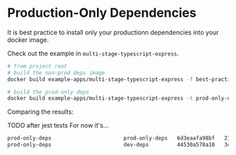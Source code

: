 # Production-Only Dependencies

It is best practice to install only your productionn dependencies
into your docker image.

Check out the example in `multi-stage-typescript-express`.

```sh
# from project root
# build the non-prod deps image
docker build example-apps/multi-stage-typescript-express -f best-practices/production-only-dependencies/Dockerfile -t prod-only-deps:dev-deps

# build the prod-only deps
docker build example-apps/multi-stage-typescript-express -t prod-only-deps:prod-only-deps
```

Comparing the results:

TODO after jest tests
For now it's...

```txt
prod-only-deps                       prod-only-deps   6d3eaafa98bf   21 seconds ago   121MB
prod-only-deps                       dev-deps         44530a578a10   34 seconds ago   253MB
```
